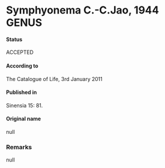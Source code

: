 Symphyonema C.-C.Jao, 1944 GENUS
=======

#### Status
ACCEPTED

#### According to
The Catalogue of Life, 3rd January 2011

#### Published in
Sinensia 15: 81.

#### Original name
null

### Remarks
null